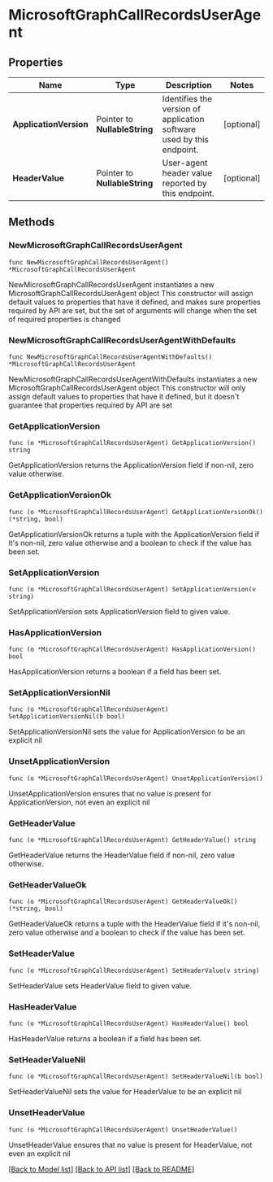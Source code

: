 # MicrosoftGraphCallRecordsUserAgent

## Properties

Name | Type | Description | Notes
------------ | ------------- | ------------- | -------------
**ApplicationVersion** | Pointer to **NullableString** | Identifies the version of application software used by this endpoint. | [optional] 
**HeaderValue** | Pointer to **NullableString** | User-agent header value reported by this endpoint. | [optional] 

## Methods

### NewMicrosoftGraphCallRecordsUserAgent

`func NewMicrosoftGraphCallRecordsUserAgent() *MicrosoftGraphCallRecordsUserAgent`

NewMicrosoftGraphCallRecordsUserAgent instantiates a new MicrosoftGraphCallRecordsUserAgent object
This constructor will assign default values to properties that have it defined,
and makes sure properties required by API are set, but the set of arguments
will change when the set of required properties is changed

### NewMicrosoftGraphCallRecordsUserAgentWithDefaults

`func NewMicrosoftGraphCallRecordsUserAgentWithDefaults() *MicrosoftGraphCallRecordsUserAgent`

NewMicrosoftGraphCallRecordsUserAgentWithDefaults instantiates a new MicrosoftGraphCallRecordsUserAgent object
This constructor will only assign default values to properties that have it defined,
but it doesn't guarantee that properties required by API are set

### GetApplicationVersion

`func (o *MicrosoftGraphCallRecordsUserAgent) GetApplicationVersion() string`

GetApplicationVersion returns the ApplicationVersion field if non-nil, zero value otherwise.

### GetApplicationVersionOk

`func (o *MicrosoftGraphCallRecordsUserAgent) GetApplicationVersionOk() (*string, bool)`

GetApplicationVersionOk returns a tuple with the ApplicationVersion field if it's non-nil, zero value otherwise
and a boolean to check if the value has been set.

### SetApplicationVersion

`func (o *MicrosoftGraphCallRecordsUserAgent) SetApplicationVersion(v string)`

SetApplicationVersion sets ApplicationVersion field to given value.

### HasApplicationVersion

`func (o *MicrosoftGraphCallRecordsUserAgent) HasApplicationVersion() bool`

HasApplicationVersion returns a boolean if a field has been set.

### SetApplicationVersionNil

`func (o *MicrosoftGraphCallRecordsUserAgent) SetApplicationVersionNil(b bool)`

 SetApplicationVersionNil sets the value for ApplicationVersion to be an explicit nil

### UnsetApplicationVersion
`func (o *MicrosoftGraphCallRecordsUserAgent) UnsetApplicationVersion()`

UnsetApplicationVersion ensures that no value is present for ApplicationVersion, not even an explicit nil
### GetHeaderValue

`func (o *MicrosoftGraphCallRecordsUserAgent) GetHeaderValue() string`

GetHeaderValue returns the HeaderValue field if non-nil, zero value otherwise.

### GetHeaderValueOk

`func (o *MicrosoftGraphCallRecordsUserAgent) GetHeaderValueOk() (*string, bool)`

GetHeaderValueOk returns a tuple with the HeaderValue field if it's non-nil, zero value otherwise
and a boolean to check if the value has been set.

### SetHeaderValue

`func (o *MicrosoftGraphCallRecordsUserAgent) SetHeaderValue(v string)`

SetHeaderValue sets HeaderValue field to given value.

### HasHeaderValue

`func (o *MicrosoftGraphCallRecordsUserAgent) HasHeaderValue() bool`

HasHeaderValue returns a boolean if a field has been set.

### SetHeaderValueNil

`func (o *MicrosoftGraphCallRecordsUserAgent) SetHeaderValueNil(b bool)`

 SetHeaderValueNil sets the value for HeaderValue to be an explicit nil

### UnsetHeaderValue
`func (o *MicrosoftGraphCallRecordsUserAgent) UnsetHeaderValue()`

UnsetHeaderValue ensures that no value is present for HeaderValue, not even an explicit nil

[[Back to Model list]](../README.md#documentation-for-models) [[Back to API list]](../README.md#documentation-for-api-endpoints) [[Back to README]](../README.md)


